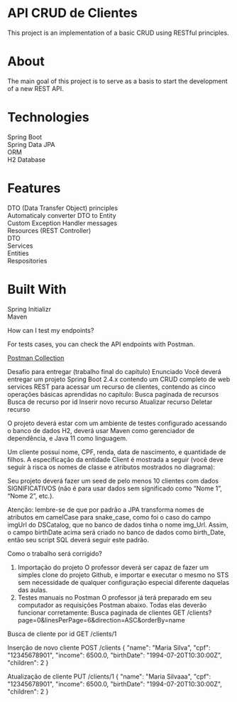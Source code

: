 # API CRUD de Clientes

This project is an implementation of a basic CRUD using RESTful principles.<br>

# About<br>
The main goal of this project is to serve as a basis to start the development of a new REST API.<br>

# Technologies<br>
Spring Boot<br>
Spring Data JPA<br>
ORM<br>
H2 Database <br>

# Features
DTO (Data Transfer Object) principles<br>
Automaticaly converter DTO to Entity<br>
Custom Exception Handler messages<br>
Resources (REST Controller)<br>
DTO<br>
Services<br>
Entities<br>
Respositories<br>

# Built With<br>
Spring Initializr<br>
Maven<br>

How can I test my endpoints?<br>

For tests cases, you can check the API endpoints with Postman.<br>

[Postman Collection](https://www.postman.com/)

Desafio para entregar (trabalho final do capítulo)
Enunciado
Você deverá entregar um projeto Spring Boot 2.4.x contendo um CRUD completo de web services REST para acessar um recurso de clientes, contendo as cinco operações básicas aprendidas no capítulo:
Busca paginada de recursos
Busca de recurso por id
Inserir novo recurso
Atualizar recurso
Deletar recurso

O projeto deverá estar com um ambiente de testes configurado acessando o banco de dados H2, deverá usar Maven como gerenciador de dependência, e Java 11 como linguagem.

Um cliente possui nome, CPF, renda, data de nascimento, e quantidade de filhos. A especificação da entidade Client é mostrada a seguir (você deve seguir à risca os nomes de classe e atributos mostrados no diagrama):

Seu projeto deverá fazer um seed de pelo menos 10 clientes com dados SIGNIFICATIVOS (não é para usar dados sem significado como “Nome 1”, “Nome 2”, etc.).

Atenção: lembre-se de que por padrão a JPA transforma nomes de atributos em camelCase para snake_case, como foi o caso do campo imgUrl do DSCatalog, que no banco de dados tinha o nome img_Url. Assim, o campo birthDate acima será criado no banco de dados como birth_Date, então seu script SQL deverá seguir este padrão.

Como o trabalho será corrigido?
1) Importação do projeto
O professor deverá ser capaz de fazer um simples clone do projeto Github, e importar e executar o mesmo no STS sem necessidade de qualquer configuração especial diferente daquelas das aulas.
2) Testes manuais no Postman
O professor já terá preparado em seu computador as requisições Postman abaixo. Todas elas deverão funcionar corretamente:
Busca paginada de clientes
GET /clients?page=0&linesPerPage=6&direction=ASC&orderBy=name

Busca de cliente por id
GET /clients/1

Inserção de novo cliente
POST /clients
{
  "name": "Maria Silva",
  "cpf": "12345678901",
  "income": 6500.0,
  "birthDate": "1994-07-20T10:30:00Z",
  "children": 2
}

Atualização de cliente
PUT /clients/1
{
  "name": "Maria Silvaaa",
  "cpf": "12345678901",
  "income": 6500.0,
  "birthDate": "1994-07-20T10:30:00Z",
  "children": 2
}


